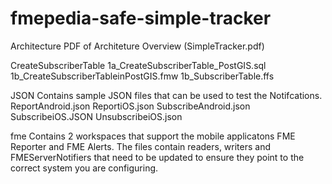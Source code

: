fmepedia-safe-simple-tracker
============================

Architecture
	PDF of Architeture Overview (SimpleTracker.pdf)

CreateSubscriberTable
	1a_CreateSubscriberTable_PostGIS.sql
	1b_CreateSubscriberTableinPostGIS.fmw
	1b_SubscriberTable.ffs

JSON
	Contains sample JSON files that can be used to test the Notifcations.
		ReportAndroid.json
		ReportiOS.json
		SubscribeAndroid.json
		SubscribeiOS.JSON
		UnsubscribeiOS.json
		
fme
	Contains 2 workspaces that support the mobile applicatons FME Reporter and FME Alerts.  The files contain readers, writers and FMEServerNotifiers that need to be updated to ensure they point to the correct system you are configuring.